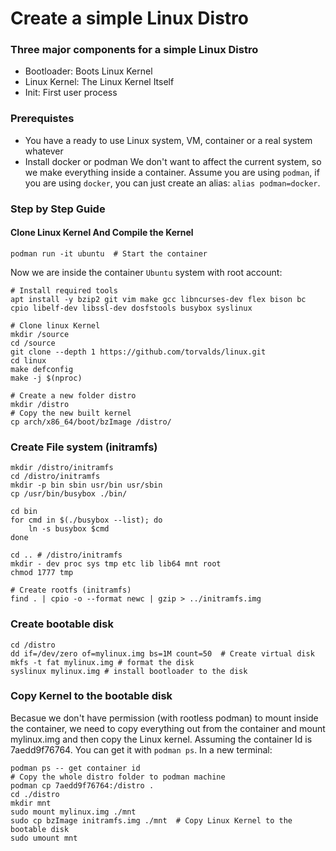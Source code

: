 # Create a simple Linux Distro

### Three major components for a simple Linux Distro
* Bootloader: Boots Linux Kernel
* Linux Kernel: The Linux Kernel Itself
* Init: First user process

### Prerequistes
* You have a ready to use Linux system, VM, container or a real system whatever
* Install docker or podman
We don't want to affect the current system, so we make everything inside a container.
Assume you are using `podman`, if you are using `docker`, you can just create an alias: `alias podman=docker`.

### Step by Step Guide
#### Clone Linux Kernel And Compile the Kernel
```
podman run -it ubuntu  # Start the container
```
Now we are inside the container `Ubuntu` system with root account:
```
# Install required tools
apt install -y bzip2 git vim make gcc libncurses-dev flex bison bc cpio libelf-dev libssl-dev dosfstools busybox syslinux

# Clone linux Kernel
mkdir /source
cd /source
git clone --depth 1 https://github.com/torvalds/linux.git
cd linux
make defconfig
make -j $(nproc)

# Create a new folder distro
mkdir /distro
# Copy the new built kernel
cp arch/x86_64/boot/bzImage /distro/
```

### Create File system (initramfs)
```
mkdir /distro/initramfs
cd /distro/initramfs
mkdir -p bin sbin usr/bin usr/sbin
cp /usr/bin/busybox ./bin/

cd bin
for cmd in $(./busybox --list); do
    ln -s busybox $cmd
done

cd .. # /distro/initramfs
mkdir - dev proc sys tmp etc lib lib64 mnt root
chmod 1777 tmp

# Create rootfs (initramfs)
find . | cpio -o --format newc | gzip > ../initramfs.img
```
### Create bootable disk
```
cd /distro
dd if=/dev/zero of=mylinux.img bs=1M count=50  # Create virtual disk
mkfs -t fat mylinux.img # format the disk
syslinux mylinux.img # install bootloader to the disk
```
### Copy Kernel to the bootable disk
Becasue we don't have permission (with rootless podman) to mount inside the container,
we need to copy everything out from the container and mount mylinux.img and then copy the Linux kernel.
Assuming the container Id is 7aedd9f76764. You can get it with `podman ps`.
In a new terminal:
```
podman ps -- get container id
# Copy the whole distro folder to podman machine
podman cp 7aedd9f76764:/distro .
cd ./distro
mkdir mnt
sudo mount mylinux.img ./mnt
sudo cp bzImage initramfs.img ./mnt  # Copy Linux Kernel to the bootable disk
sudo umount mnt
```
